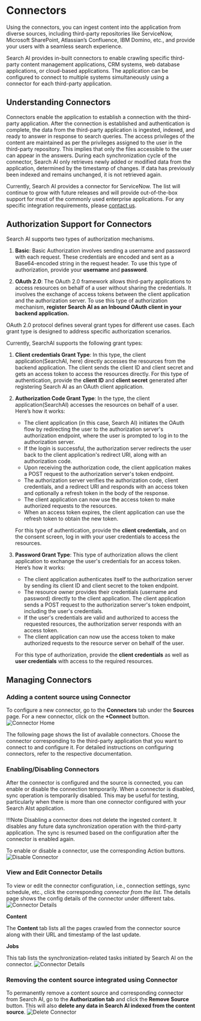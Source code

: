 # Connectors

Using the connectors, you can ingest content into the application from diverse sources, including third-party repositories like ServiceNow, Microsoft SharePoint, Atlassian’s Confluence, IBM Domino, etc., and provide your users with a seamless search experience.

Search AI provides in-built connectors to enable crawling specific third-party content management applications, CRM systems, web database applications,  or cloud-based applications. The application can be configured to connect to multiple systems simultaneously using a connector for each third-party application.


## Understanding Connectors 

Connectors enable the application to establish a connection with the third-party application. After the connection is established and authentication is complete, the data from the third-party application is ingested, indexed, and ready to answer in response to search queries. The access privileges of the content are maintained as per the privileges assigned to the user in the third-party repository. This implies that only the files accessible to the user can appear in the answers. During each synchronization cycle of the connector, Search AI only retrieves newly added or modified data from the application, determined by the timestamp of changes. If data has previously been indexed and remains unchanged, it is not retrieved again. 

Currently, Search AI provides a connector for ServiceNow. The list will continue to grow with future releases and will provide out-of-the-box support for most of the commonly used enterprise applications. For any specific integration requirements, please [contact us](https://kore.ai/contact-us/). 

## Authorization Support for Connectors

Search AI supports two types of authorization mechanisms. 

1. **Basic**: Basic Authorization involves sending a username and password with each request. These credentials are encoded and sent as a Base64-encoded string in the request header.
To use this type of authorization, provide your **username** and **password**. 

2. **OAuth 2.0**: The OAuth 2.0 framework allows third-party applications to access resources on behalf of a user without sharing the credentials. It involves the exchange of access tokens between the client application and the authorization server. 
To use this type of authorization mechanism, **register Search AI as an Inbound OAuth client in your backend application.**

OAuth 2.0 protocol defines several grant types for different use cases. Each grant type is designed to address specific authorization scenarios. 

Currently, SearchAI supports the following grant types:

1. **Client credentials Grant Type**: In this type, the client application(SearchAI, here) directly accesses the resources from the backend application. The client sends the client ID and client secret and gets an access token to access the resources directly. 
    For this type of authentication, provide the **client ID** and **client secret** generated after registering Search AI as an OAuth client application. 

2. **Authorization Code Grant Type**: In the type, the client application(SearchAI) accesses the resources on behalf of a user. Here’s how it works:
    * The client application (in this case, Search AI) initiates the OAuth flow by redirecting the user to the authorization server's authorization endpoint, where the user is prompted to log in to the authorization server.
    * If the login is successful, the authorization server redirects the user back to the client application's redirect URI, along with an authorization code.
    * Upon receiving the authorization code, the client application makes a POST request to the authorization server's token endpoint.
    * The authorization server verifies the authorization code, client credentials, and a redirect URI and responds with an access token and optionally a refresh token in the body of the response.
    * The client application can now use the access token to make authorized requests to the resources.
    * When an access token expires, the client application can use the refresh token to obtain the new token. 
    
    For this type of authentication, provide the **client credentials,** and on the consent screen, log in with your user credentials to access the resources.

3. **Password Grant Type**: This type of authorization allows the client application to exchange the user's credentials for an access token. Here’s how it works:
    * The client application authenticates itself to the authorization server by sending its client ID and client secret to the token endpoint.
    * The resource owner provides their credentials (username and password) directly to the client application. The client application sends a POST request to the authorization server's token endpoint, including the user's credentials.
    * If the user's credentials are valid and authorized to access the requested resources, the authorization server responds with an access token.
    * The client application can now use the access token to make authorized requests to the resource server on behalf of the user.

    For this type of authorization, provide the **client credentials** as well as **user credentials** with access to the required resources. 

## Managing Connectors


### Adding a content source using Connector

To configure a new connector, go to the **Connectors** tab under the **Sources** page. For a new connector, click on the **+Connect** button.
![Connector Home](../images/connectors/connector-home.png "connector home")

The following page shows the list of available connectors. Choose the connector corresponding to the third-party application that you want to connect to and configure it. For detailed instructions on configuring connectors, refer to the respective documentation.

### Enabling/Disabling Connectors

After the connector is configured and the source is connected, you can enable or disable the connection temporarily. When a connector is disabled, sync operation is temporarily disabled. This may be useful for testing, particularly when there is more than one connector configured with your Search AIst application. 

!!!Note
    Disabling a connector does not delete the ingested content. It disables any future data synchronization operation with the third-party application. The sync is resumed based on the configuration after the connector is enabled again.

To enable or disable a connector, use the corresponding Action buttons.
![Disable Connector](../images/connectors/disable-connector.png "Disable Connector")

### View and Edit Connector Details

To view or edit the connector configuration, i.e., connection settings, sync schedule, etc.,  click the corresponding _connector from the list_. The details page shows the config details of the connector under different tabs.
![Connector Details](../images/connectors/connector-details.png "Connector Details")

**Content**

The **Content** tab lists all the pages crawled from the connector source along with their URL and timestamp of the last update. 

**Jobs**

This tab lists the synchronization-related tasks initiated by Search AI on the connector. 
![Connector Details](../images/connectors/jobs-tab.png "Connector Details")

### Removing the content source integrated using Connector 

To permanently remove a content source and corresponding connector from Search AI, go to the **Authorization tab** and click the **Remove Source** button. This will also **delete any data in Search AI indexed from the content source**.
![Delete Connector](../images/connectors/delete-connector.png "Delete Connector")
